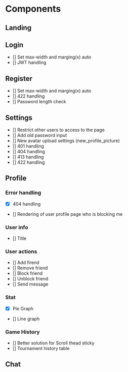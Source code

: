 # Components

## Landing

## Login
- [] Set max-width and marging(x) auto
- [] JWT handling

## Register
- [] Set max-width and marging(x) auto
- [] 422 handling
- [] Password length check

## Settings
- [] Restrict other users to access to the page
- [] Add old password input
- [] New avatar upload settings (new_profile_picture)
- [] 401 handling
- [] 404 handling
- [] 413 handling
- [] 422 handling

## Profile

### Error handling
- [x] 404 handling
- [] Rendering of user profile page who is blocking me

### User info
- [] Title

### User actions
- [] Add firend
- [] Remove friend
- [] Block friend
- [] Unblock friend
- [] Send message

### Stat
- [x] Pie Graph
- [] Line graph

### Game History
- [] Better solution for Scroll thead sticky
- [] Tournament history table

## Chat
